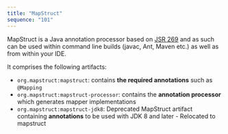 ```yaml
---
title: "MapStruct"
sequence: "101"
---
```


MapStruct is a Java annotation processor based on [JSR 269][jsr-269] and
as such can be used within command line builds (javac, Ant, Maven etc.)
as well as from within your IDE.

It comprises the following artifacts:

- `org.mapstruct:mapstruct`: contains **the required annotations** such as `@Mapping`
- `org.mapstruct:mapstruct-processor`: contains the **annotation processor** which generates mapper implementations
- `org.mapstruct:mapstruct-jdk8`: Deprecated MapStruct artifact containing **annotations** to be used with JDK 8 and later - Relocated to mapstruct


[jsr-269]: https://www.jcp.org/en/jsr/detail?id=269
